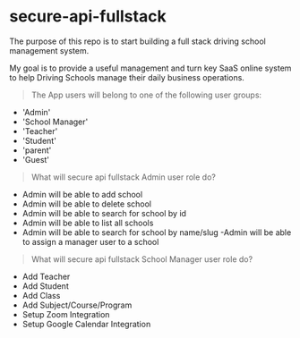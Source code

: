 # secure-api-fullstack

The purpose of this repo is to start building a full stack driving school management system.

My goal is to provide a useful management and turn key SaaS online system to help Driving Schools manage their daily business operations.

> The App users will belong to one of the following user groups:

- 'Admin'
- 'School Manager'
- 'Teacher'
- 'Student'
- 'parent'
- 'Guest'

> What will secure api fullstack Admin user role do?

- Admin will be able to add school
- Admin will be able to delete school
- Admin will be able to search for school by id
- Admin will be able to list all schools
- Admin will be able to search for school by name/slug
  -Admin will be able to assign a manager user to a school

> What will secure api fullstack School Manager user role do?

- Add Teacher
- Add Student
- Add Class
- Add Subject/Course/Program
- Setup Zoom Integration
- Setup Google Calendar Integration
